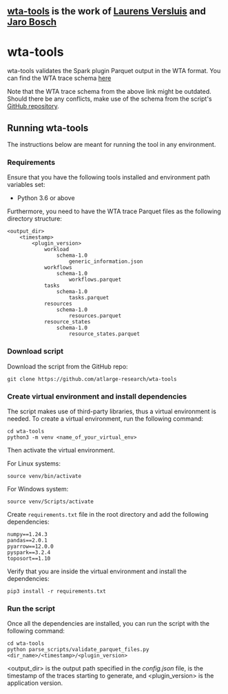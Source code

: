 ## [wta-tools](https://github.com/atlarge-research/wta-tools) is the work of [Laurens Versluis](https://github.com/lfdversluis) and [Jaro Bosch](https://github.com/JaroAmsterdam)

# wta-tools
wta-tools validates the Spark plugin Parquet output in the WTA format. You can find the WTA trace schema [here](https://wta.atlarge-research.com/traceformat.html)

Note that the WTA trace schema from the above link might be outdated. Should there be any conflicts, make use of the schema from the script's [GitHub repository](https://github.com/atlarge-research/wta-tools).

## Running wta-tools
The instructions below are meant for running the tool in any environment.

### Requirements
Ensure that you have the following tools installed and environment path variables set:
- Python 3.6 or above

Furthermore, you need to have the WTA trace Parquet files as the following directory structure:

```
<output_dir>
    <timestamp>
        <plugin_version>
            workload
                schema-1.0
                    generic_information.json
            workflows
                schema-1.0
                    workflows.parquet
            tasks
                schema-1.0
                    tasks.parquet
            resources
                schema-1.0
                    resources.parquet    
            resource_states
                schema-1.0 
                    resource_states.parquet
```
### Download script
Download the script from the GitHub repo:
```
git clone https://github.com/atlarge-research/wta-tools
```

### Create virtual environment and install dependencies
The script makes use of third-party libraries, thus a virtual environment is needed. To create a virtual environment, run the following command:

```shell
cd wta-tools
python3 -m venv <name_of_your_virtual_env>
```

Then activate the virtual environment.

For Linux systems:
```shell
source venv/bin/activate
```

For Windows system:
```shell
source venv/Scripts/activate
```

Create `requirements.txt` file in the root directory and add the following dependencies:
```
numpy==1.24.3
pandas==2.0.1
pyarrow==12.0.0
pyspark==3.2.4
toposort==1.10
```

Verify that you are inside the virtual environment and install the dependencies:

```shell
pip3 install -r requirements.txt
```

### Run the script
Once all the dependencies are installed, you can run the script with the following command:

```shell
cd wta-tools
python parse_scripts/validate_parquet_files.py <dir_name>/<timestamp>/<plugin_version>
```

<output_dir> is the output path specified in the *config.json* file, <timestamp> is the timestamp of the traces starting to generate, and <plugin_version> is the application version.
